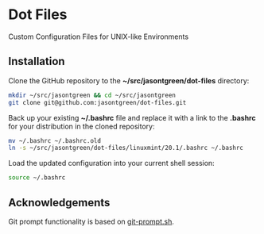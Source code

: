 # Dot Files

Custom Configuration Files for UNIX-like Environments

## Installation

Clone the GitHub repository to the **~/src/jasontgreen/dot-files** directory:

```bash
mkdir ~/src/jasontgreen && cd ~/src/jasontgreen
git clone git@github.com:jasontgreen/dot-files.git
```

Back up your existing **~/.bashrc** file and replace it with a link to the **.bashrc** for your distribution in the cloned repository:

```bash
mv ~/.bashrc ~/.bashrc.old
ln -s ~/src/jasontgreen/dot-files/linuxmint/20.1/.bashrc ~/.bashrc
```

Load the updated configuration into your current shell session:

```bash
source ~/.bashrc
```

## Acknowledgements

Git prompt functionality is based on [git-prompt.sh](https://github.com/git/git/blob/master/contrib/completion/git-prompt.sh).
